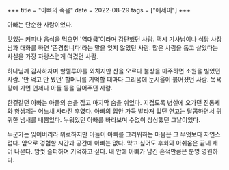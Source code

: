 +++
title = "아빠의 죽음"
date = 2022-08-29
tags = ["에세이"]
+++

아빠는 단순한 사람이었다.

맛있는 커피나 음식을 먹으면 '역대급'이라며 감탄했던 사람. 택시 기사님이나 식당 사장님과 대화를 하면 '존경합니다'라는 말을 잊지 않았던 사람. 많은 사람을 돕고 살았다는 사실을 가장 자랑스럽게 여겼던 사람.

하나님께 감사하자며 할렐루야를 외치지만 산을 오르다 불상을 마주하면 소원을 빌었던 사람. '안 먹고 안 썼던' 할머니를 기억할 때마다 그리움에 눈시울이 붉어졌던 사람. 목욕탕에 가면 언제나 아들 등을 밀어주던 사람.

한결같던 아빠는 아들의 손을 잡고 마지막 숨을 쉬었다. 지겹도록 병실에 오가던 진통제와 항생제는 어느새 사라진 후였다. 아빠의 입안 가득 발라져 있던 연고는 달콤하면서 퀴퀴한 냄새를 내뿜었다. 누워있던 아빠를 바라보며 수없이 상상했던 그날이었다.

누군가는 잊어버리라 위로하지만 아들이 아빠를 그리워하는 마음은 그 무엇보다 자연스럽다. 앞으로 경험할 시간과 공간에 아빠는 없다. 막고 싶어도 후회와 아쉬움은 끝내 새어 나온다. 맘껏 슬퍼하며 기억하고 싶다. 내 안에 아빠가 남긴 흔적만큼은 분명 영원하다.